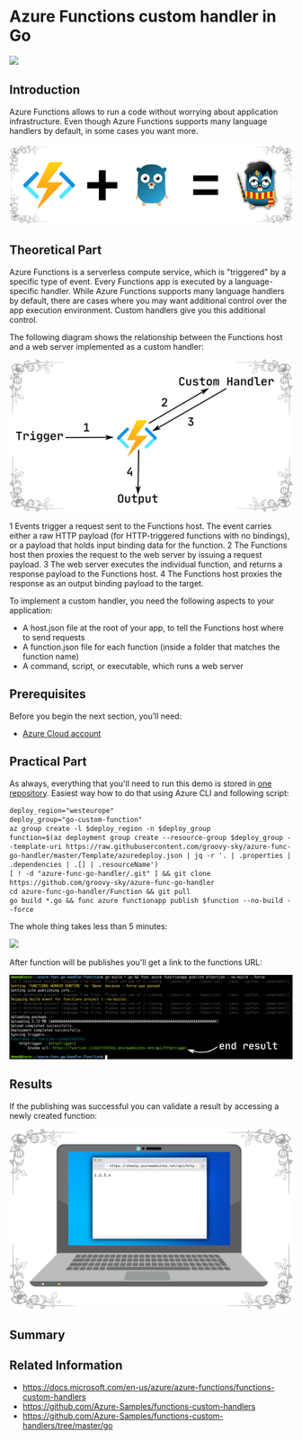# Azure Functions custom handler in Go
![](/images/logos/function.png)
## Introduction
Azure Functions allows to run a code without worrying about application infrastructure. Even though Azure Functions supports many language handlers by default, in some cases you want more.

![](/images/func-az-ip/go_handler_logo.png)                                                                               

## Theoretical Part

Azure Functions is a serverless compute service, which  is "triggered" by a specific type of event. Every Functions app is executed by a language-specific handler. While Azure Functions supports many language handlers by default, there are cases where you may want additional control over the app execution environment. Custom handlers give you this additional control.

The following diagram shows the relationship between the Functions host and a web server implemented as a custom handler:

![](/images/func-az-ip/az_func_handler.png)

1 Events trigger a request sent to the Functions host. The event carries either a raw HTTP payload (for HTTP-triggered functions with no bindings), or a payload that holds input binding data for the function.
2 The Functions host then proxies the request to the web server by issuing a request payload.
3 The web server executes the individual function, and returns a response payload to the Functions host.
4 The Functions host proxies the response as an output binding payload to the target.

To implement a custom handler, you need the following aspects to your application:

* A host.json file at the root of your app, to tell the Functions host where to send requests
* A function.json file for each function (inside a folder that matches the function name)
* A command, script, or executable, which runs a web server

## Prerequisites                                                                                              
                                                                                                              
Before you begin the next section, you’ll need:                                                               
* [Azure Cloud account](https://azure.microsoft.com/free/)                                                    
                                                                                                              
## Practical Part                                                                                             
                                                                                                              
As always, everything that you'll need to run this demo is stored in [one repository](https://github.com/groovy-sky/azure-func-go-handler). Easiest way how to do that using Azure CLI and following script:

```
deploy_region="westeurope"                                                                                    
deploy_group="go-custom-function"                                                                            
az group create -l $deploy_region -n $deploy_group                                                            
function=$(az deployment group create --resource-group $deploy_group --template-uri https://raw.githubusercontent.com/groovy-sky/azure-func-go-handler/master/Template/azuredeploy.json | jq -r '. | .properties | .dependencies | .[] | .resourceName')                                                     
[ ! -d "azure-func-go-handler/.git" ] && git clone https://github.com/groovy-sky/azure-func-go-handler        
cd azure-func-go-handler/Function && git pull                                                                 
go build *.go && func azure functionapp publish $function --no-build --force

```
The whole thing takes less than 5 minutes:

![](/images/func-az-ip/go_custom_func_result.gif)                                                                               

After function will be publishes you'll get a link to the functions URL:

![](/images/func-az-ip/go_func_deploy_end_result.png)

## Results


If the publishing was successful you can validate a result by accessing a newly created function:

![](/images/func-az-ip/get_ip_using_function.png)                                                                               

## Summary
## Related Information
* https://docs.microsoft.com/en-us/azure/azure-functions/functions-custom-handlers
* https://github.com/Azure-Samples/functions-custom-handlers
* https://github.com/Azure-Samples/functions-custom-handlers/tree/master/go
